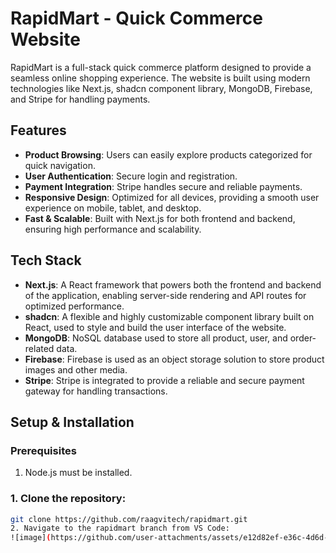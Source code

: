 # RapidMart - Quick Commerce Website

RapidMart is a full-stack quick commerce platform designed to provide a seamless online shopping experience. The website is built using modern technologies like Next.js, shadcn component library, MongoDB, Firebase, and Stripe for handling payments.

## Features
- **Product Browsing**: Users can easily explore products categorized for quick navigation.
- **User Authentication**: Secure login and registration.
- **Payment Integration**: Stripe handles secure and reliable payments.
- **Responsive Design**: Optimized for all devices, providing a smooth user experience on mobile, tablet, and desktop.
- **Fast & Scalable**: Built with Next.js for both frontend and backend, ensuring high performance and scalability.

## Tech Stack
- **Next.js**: A React framework that powers both the frontend and backend of the application, enabling server-side rendering and API routes for optimized performance.
- **shadcn**: A flexible and highly customizable component library built on React, used to style and build the user interface of the website.
- **MongoDB**: NoSQL database used to store all product, user, and order-related data.
- **Firebase**: Firebase is used as an object storage solution to store product images and other media.
- **Stripe**: Stripe is integrated to provide a reliable and secure payment gateway for handling transactions.

## Setup & Installation

### Prerequisites
1. Node.js must be installed.

### 1. Clone the repository:

```bash
git clone https://github.com/raagvitech/rapidmart.git
2. Navigate to the rapidmart branch from VS Code:
![image](https://github.com/user-attachments/assets/e12d82ef-e36c-4d6d-956b-c8237ddc0a14)
